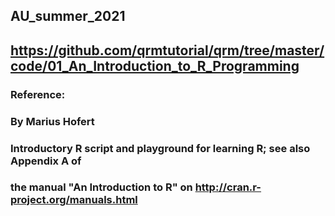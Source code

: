 ## AU_summer_2021
## https://github.com/qrmtutorial/qrm/tree/master/code/01_An_Introduction_to_R_Programming
### Reference: 
### By Marius Hofert
### Introductory R script and playground for learning R; see also Appendix A of
### the manual "An Introduction to R" on http://cran.r-project.org/manuals.html
